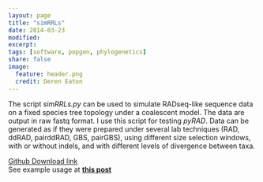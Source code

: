 ```yaml
---
layout: page
title: "simRRLs"
date: 2014-03-23
modified:
excerpt:
tags: [software, popgen, phylogenetics]
share: false
image:
  feature: header.png
  credit: Deren Eaton                                                                            
---
```


The script _simRRLs.py_ can be used to simulate RADseq-like sequence data on a fixed species 
tree topology under a coalescent model. The data are output in raw fastq format. I use this script for testing _pyRAD_. Data can be generated as if they were prepared under several lab techniques (RAD, ddRAD, pairddRAD, GBS, pairGBS), using different size selection windows, with or without indels, and with different levels of divergence between taxa. 

[Github Download link](https://github.com/dereneaton/simrrls)  
See example usage at [__this post__](/radseq/simulating-raw-radseq-data-on-a-fixed-tree/)

